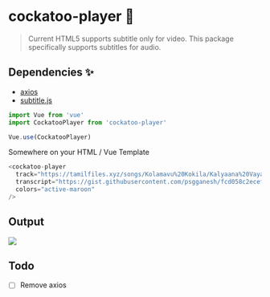 # cockatoo-player 🦜
> Current HTML5 supports subtitle only for video. This package specifically supports subtitles for audio.

## Dependencies :sparkles:
- [axios](https://www.npmjs.com/package/axios)
- [subtitle.js](https://www.npmjs.com/package/subtitle)

```javascript
import Vue from 'vue'
import CockatooPlayer from 'cockatoo-player'

Vue.use(CockatooPlayer)
```

Somewhere on your HTML / Vue Template
```javascript
<cockatoo-player
  track="https://tamilfiles.xyz/songs/Kolamavu%20Kokila/Kalyaana%20Vayasu.mp3"
  transcript="https://gist.githubusercontent.com/psgganesh/fcd058c2ecef5688429cf611facbeee6/raw/fa58768e39074bc2cd4ea97e6fbf510754b9a1f3/music-transcript.vtt"
  colors="active-maroon"
/>
```

## Output

<img src="https://i.imgur.com/ggj5wi3.png" />

## Todo
- [ ] Remove axios
